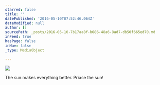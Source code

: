 ```yaml
---
starred: false
title: ''
datePublished: '2016-05-10T07:52:46.064Z'
dateModified: null
author: []
sourcePath: _posts/2016-05-10-7b17aa8f-b686-48a6-8ad7-db50f665ed70.md
inFeed: true
hasPage: false
inNav: false
_type: MediaObject

---
```

![](https://the-grid-user-content.s3-us-west-2.amazonaws.com/124a07e2-ff8b-4d4d-8f71-1d72e373b4b4.jpg)

The sun makes everything better. Priase the sun!